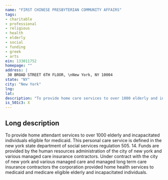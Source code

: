```yaml
---
name: "FIRST CHINESE PRESBYTERIAN COMMUNITY AFFAIRS"
tags:
- charitable
- professional
- religious
- health
- elderly
- social
- funding
- greek
- arts
ein: 133011752
homepage: ""
address: |
 30 BROAD STREET 6TH FLOOR, \nNew York, NY 10004
state: "NY"
city: "New York"
lng: 
lat: 
description: "To provide home care services to over 1000 elderly and incapacitated individuals eligible for medicaid. This personal care service is defined in the new york state department of social services regulation 505. 14. Funds are provided by the human resources administration of the city of new york and various managed care insurance contractors. "
is_501c3: X
---
```


## Long description

To provide home attendant services to over 1000 elderly and incapacitated individuals eligible for medicaid. This personal care service is defined in the new york state department of social services regulation 505. 14. Funds are provided by the human resources administration of the city of new york and various managed care insurance contractors. Under contract with the city of new york and various managed care and managed long term care insurance contractors the corporation provided home health services to medicaid and medicare eligible elderly and incapacitated individuals. 
